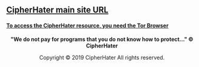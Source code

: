 ## [CipherHater main site URL](http://cipherhater.torpress2sarn7xw.onion/)


#### [To access the CipherHater resource, you need the Tor Browser](https://www.torproject.org/download/)

<center>
    <p><b>
        "We do not pay for programs that you do not know how to protect..." &copy; CipherHater
    </b></p>
</center>

<center>
    <p>
        Copyright &copy; 2019 CipherHater All rights reserved.
    </p>
</center>
